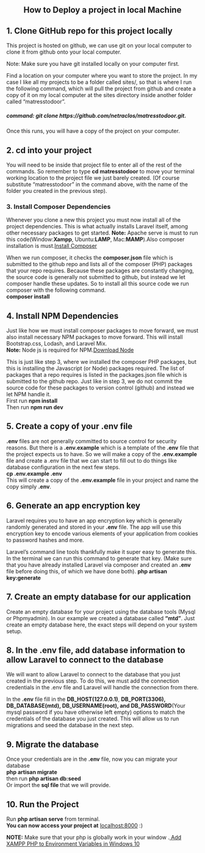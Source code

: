 <h2 align="center">How to Deploy a project in local Machine</h2>



## 1. Clone GitHub repo for this project locally

 This project is hosted on github, we can use git on your local computer to clone it from github onto your local computer.

Note: Make sure you have git installed locally on your computer first.

Find a location on your computer where you want to store the project. In my case I like all my projects to be a folder called sites/, so that is where I run the following command, which will pull the project from github and create a copy of it on my local computer at the sites directory inside another folder called “matresstodoor”. 
<h5><b>command</b>: git clone https://github.com/netraclos/matresstodoor.git.</h5>
    
Once this runs, you will have a copy of the project on your computer.

## 2. cd into your project

You will need to be inside that project file to enter all of the rest of the commands. So remember to type **cd matresstodoor** to move your terminal working location to the project file we just barely created. (Of course substitute “matresstodoor” in the command above, with the name of the folder you created in the previous step).

### 3. Install Composer Dependencies

Whenever you clone a new this project you must now install all of the project dependencies. This is what actually installs Laravel itself, among other necessary packages to get started.
**Note:** Apache serve is must to run this code(Window:**Xampp**, Ubuntu:**LAMP**, Mac:**MAMP**).Also composer installation is must.<a href="https://getcomposer.org/doc/00-intro.md#installation-windows">Install Composer</a>

When we run composer, it checks the **composer.json** file which is submitted to the github repo and lists all of the composer (PHP) packages that your repo requires. Because these packages are constantly changing, the source code is generally not submitted to github, but instead we let composer handle these updates. So to install all this source code we run composer with the following command.<br />
**composer install**

## 4. Install NPM Dependencies

Just like how we must install composer packages to move forward, we must also install necessary NPM packages to move forward. This will install  Bootstrap.css, Lodash, and Laravel Mix.<br>
**Note:** Node js is required for NPM.<a href="https://nodejs.org/en/download/">Download Node</a>

This is just like step 3, where we installed the composer PHP packages, but this is installing the Javascript (or Node) packages required. The list of packages that a repo requires is listed in the packages.json file which is submitted to the github repo. Just like in step 3, we do not commit the source code for these packages to version control (github) and instead we let NPM handle it.<br>
First run **npm install**<br>
Then run **npm run dev**

## 5. Create a copy of your .env file

**.env** files are not generally committed to source control for security reasons. But there is a **.env.example** which is a template of the **.env** file that the project expects us to have. So we will make a copy of the **.env.example** file and create a .env file that we can start to fill out to do things like database configuration in the next few steps.<br>
**cp .env.example .env**<br/>
This will create a copy of the **.env.example** file in your project and name the copy simply **.env**.

## 6. Generate an app encryption key

Laravel requires you to have an app encryption key which is generally randomly generated and stored in your **.env** file. The app will use this encryption key to encode various elements of your application from cookies to password hashes and more.

Laravel’s command line tools thankfully make it super easy to generate this. In the terminal we can run this command to generate that key. (Make sure that you have already installed Laravel via composer and created an **.env** file before doing this, of which we have done both).
**php artisan key:generate**

## 7. Create an empty database for our application
Create an empty database for your project using the database tools  (Mysql or Phpmyadmin). In our example we created a database called **“mtd”**. Just create an empty database here, the exact steps will depend on your system setup.
## 8. In the .env file, add database information to allow Laravel to connect to the database
We will want to allow Laravel to connect to the database that you just created in the previous step. To do this, we must add the connection credentials in the .env file and Laravel will handle the connection from there.

In the **.env** file fill in the **DB_HOST(127.0.0.1)**, **DB_PORT(3306), DB_DATABASE(mtd), DB_USERNAME(root), and DB_PASSWORD**(Your mysql password if you have otherwise left empty) options to match the credentials of the database you just created. This will allow us to run migrations and seed the database in the next step.
## 9. Migrate the database
Once your credentials are in the **.env** file, now you can migrate your database<br>
**php artisan migrate**<br>
then run **php artisan db:seed** <br>
Or import the **sql file** that we will provide.
## 10. Run the Project
Run **php artisan serve** from terminal.<br>
**You can now access your project at** <a href="http://localhost:800">localhost:8000</a> :)

**NOTE:** Make sure that your php is globally work in your window .<a href="https://dinocajic.medium.com/add-xampp-php-to-environment-variables-in-windows-10-af20a765b0ce">
    Add XAMPP PHP to Environment Variables in Windows 10</a>



